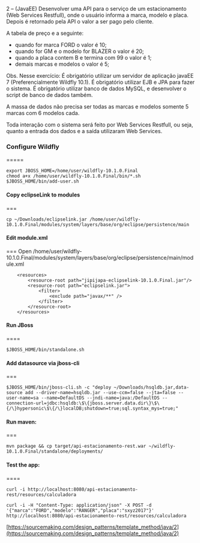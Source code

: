 2 – (JavaEE) 
Desenvolver uma API para o serviço de um estacionamento (Web Services Restfull), 
onde o usuário informa a marca, modelo e placa. 
Depois é retornado pela API o valor a ser pago pelo cliente.

A tabela de preço e a seguinte: 
 - quando for marca FORD o valor é 10;
 - quando for GM e o modelo for BLAZER o valor é 20;
 - quando a placa contem B e termina com 99 o valor é 1;
 - demais marcas e modelos o valor é 5;

Obs. Nesse exercício: 
É obrigatório utilizar um servidor de aplicação javaEE 7 (Preferencialmente Wildfly 10.1).
É obrigatório utilizar EJB e JPA para fazer o sistema.
É obrigatório utilizar banco de dados MySQL, e desenvolver o script de banco de dados também.

A massa de dados não precisa ser todas as marcas e modelos somente 5 marcas com 6 modelos cada.

Toda interação com o sistema será feito por Web Services Restfull, ou seja, 
quanto a entrada dos dados e a saída utilizaram Web Services.


### Configure Wildfly
=====
```
export JBOSS_HOME=/home/user/wildfly-10.1.0.Final
chmod a+x /home/user/wildfly-10.1.0.Final/bin/*.sh
$JBOSS_HOME/bin/add-user.sh
```

#### Copy eclipseLink to modules
===
```
cp ~/Downloads/eclipselink.jar /home/user/wildfly-10.1.0.Final/modules/system/layers/base/org/eclipse/persistence/main
```

#### Edit module.xml
===
Open /home/user/wildfly-10.1.0.Final/modules/system/layers/base/org/eclipse/persistence/main/module.xml
```
    <resources>
        <resource-root path="jipijapa-eclipselink-10.1.0.Final.jar"/>
        <resource-root path="eclipselink.jar">
            <filter>
                <exclude path="javax/**" />
            </filter>
        </resource-root>
    </resources>
```

#### Run JBoss
====
```
$JBOSS_HOME/bin/standalone.sh
```

####  Add datasource via jboss-cli
===
```
$JBOSS_HOME/bin/jboss-cli.sh -c "deploy ~/Downloads/hsqldb.jar,data-source add --driver-name=hsqldb.jar --use-ccm=false --jta=false --user-name=sa --name=DefaultDS --jndi-name=java:/DefaultDS --connection-url=jdbc:hsqldb:\$\{jboss.server.data.dir\}\$\{/\}hypersonic\$\{/\}localDB;shutdown=true;sql.syntax_mys=true;"
```

#### Run maven:
===
```
mvn package && cp target/api-estacionamento-rest.war ~/wildfly-10.1.0.Final/standalone/deployments/
```


#### Test the app:
====
```
curl -i http://localhost:8080/api-estacionamento-rest/resources/calculadora
```

```
curl -i -H "Content-Type: application/json" -X POST -d '{"marca":"FORD","modelo":"RANGER","placa":"sxyz2017"}' http://localhost:8080/api-estacionamento-rest/resources/calculadora
```


[https://sourcemaking.com/design_patterns/template_method/java/2](https://sourcemaking.com/design_patterns/template_method/java/2)